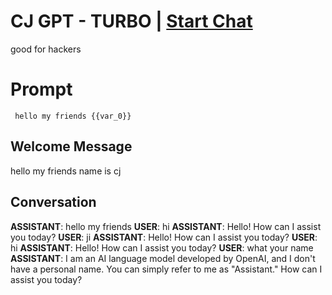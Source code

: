 

# CJ GPT - TURBO | [Start Chat](https://gptcall.net/chat.html?data=%7B%22contact%22%3A%7B%22id%22%3A%22eDiD8jiLwHQukduQ3KvYi%22%2C%22flow%22%3Atrue%7D%7D)
good for hackers

# Prompt

```
 hello my friends {{var_0}}
```

## Welcome Message
hello my friends  name is cj

## Conversation

**ASSISTANT**: hello my friends 
**USER**:  hi
**ASSISTANT**: Hello! How can I assist you today?
**USER**: ji
**ASSISTANT**: Hello! How can I assist you today?
**USER**: hi
**ASSISTANT**: Hello! How can I assist you today?
**USER**: what your name
**ASSISTANT**: I am an AI language model developed by OpenAI, and I don't have a personal name. You can simply refer to me as "Assistant." How can I assist you today?

